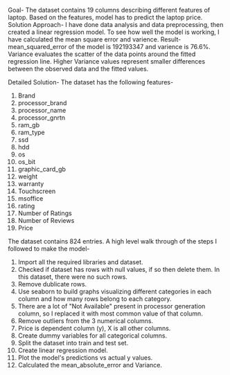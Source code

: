 Goal- The dataset contains 19 columns describing different features of laptop. Based on the features, model has to predict the laptop price.
Solution Approach- I have done data analysis and data preprocessing, then created a linear regression model. To see how well the model is working, I have calculated the mean square error and varience.
Result- mean_squared_error of the model is 192193347 and varience is 76.6%. Variance evaluates the scatter of the data points around the fitted regression line. 
Higher Variance values represent smaller differences between the observed data and the fitted values.

Detailed Solution-
The dataset has the following features-
1. Brand
2. processor_brand
3. processor_name
4. processor_gnrtn
5. ram_gb
6. ram_type
7. ssd
8. hdd
9. os
10. os_bit
11. graphic_card_gb
12. weight
13. warranty
14. Touchscreen
15. msoffice
16. rating
17. Number of Ratings
18. Number of Reviews
19. Price

The dataset contains 824 entries.
A high level walk through of the steps I followed to make the model-
1. Import all the required libraries and dataset.
2. Checked if dataset has rows with null values, if so then delete them. In this dataset, there were no such rows.
3. Remove dublicate rows.
4. Use seaborn to build graphs visualizing different categories in each column and how many rows belong to each category.
5. There are a lot of "Not Available" present in processor generation column, so I replaced it with most common value of that column.
6. Remove outliers from the 3 numerical columns.
7. Price is dependent column (y), X is all other columns.
8. Create dummy variables for all categorical columns.
9. Split the dataset into train and test set.
10. Create linear regression model.
11. Plot the model's predictions vs actual y values.
12. Calculated the mean_absolute_error and Variance.
